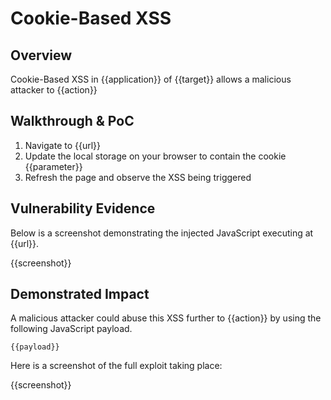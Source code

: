# Cookie-Based XSS

## Overview

<!--
Provide a 1-2 sentence description - see http://cveproject.github.io/docs/content/key-details-phrasing.pdf for tips

This format is a good guide:
[VULNTYPE] in [COMPONENT] in [APPLICATION] allows [ATTACKER] to [IMPACT] via [VECTOR] 
-->

Cookie-Based XSS in {{application}} of {{target}} allows a malicious attacker to {{action}}

## Walkthrough & PoC

<!--
Provide a step-by-step walkthrough on how to access the vulnerable injection point, and how to exploit the vulnerability.
Adding a dot-pointed walkthrough with relevant screenshots will speed triage time and result in faster rewards!
-->

1. Navigate to {{url}}
1. Update the local storage on your browser to contain the cookie {{parameter}}
1. Refresh the page and observe the XSS being triggered

## Vulnerability Evidence

<!--
Your submission MUST include evidence of the vulnerability and not be theoretical in nature.

For a cookie-based XSS vulnerability, please include a simple URL or HTML payload that can be executed to easily demonstrate and reproduce the issue. 
-->

Below is a screenshot demonstrating the injected JavaScript executing at {{url}}.

{{screenshot}}

## Demonstrated Impact

<!--
Attempt to escalate the XSS to perform additional actions (such as an account takeover or CLRF bypass to perform a sensitive action). If this is possible, provide a full proof-of-concept here.
--> 

A malicious attacker could abuse this XSS further to {{action}} by using the following JavaScript payload.

```
{{payload}}
```

Here is a screenshot of the full exploit taking place:

{{screenshot}}
